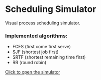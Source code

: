 # Scheduling Simulator
 Visual process scheduling simulator.

### Implemented algorithms:
- FCFS (first come first serve)
- SJF (shortest job first)
- SRTF (shortest remaining time first)
- RR (round robin)

[Click to open the simulator](https://brun0ne.github.io/scheduling-sim/)